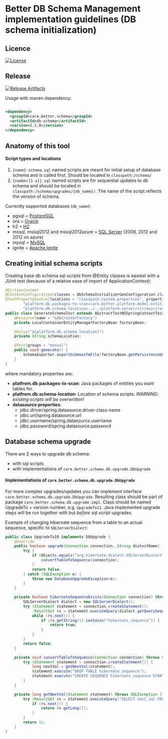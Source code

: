 # Better DB Schema Management implementation guidelines (DB schema initialization)

## Licence
[![License](https://img.shields.io/badge/license-apache%202.0-60C060.svg)](https://choosealicense.com/licenses/apache-2.0/)

## Release

[![Release Artifacts](https://maven-badges.herokuapp.com/maven-central/care.better.schema/db-schema/badge.svg)](https://search.maven.org/artifact/care.better.schema/db-schema)


Usage with maven dependency:

```xml

<dependency>
  <groupId>care.better.schema</groupId>
  <artifactId>db-schema</artifactId>
  <version>2.1.0</version>
</dependency>
```

## Anatomy of this tool
#### Script types and locations
1. `{name}-schema.sql` named scripts are meant for initial setup of database schema and is called first. Should be located in `classpath:/schema/`
2. `{number[1-x]}.sql` named scripts are for sequential updates to db schema and should be located in `classpath:/schema/upgrades/{db_name}/`. The name of the script reflects the version of schema.

Currently supported databases (`db_name`):
* pgsql = [PostgreSQL](https://www.postgresql.org)
* ora = [Oracle](https://www.oracle.com/database)
* h2 = [H2](http://www.h2database.com)
* mssql, mssql2012 and mssql2012azure = [SQL Server](https://www.microsoft.com/en-us/sql-server) (2008, 2012 and 2012 on azure)
* mysql = [MySQL](https://www.mysql.com)
* ignite = [Apache Ignite](https://ignite.apache.org)

## Creating initial schema scripts
Creating base db schema sql scripts from @Entity classes is easiest with a JUnit test (because of a relative ease of import of ApplicationContext):
```java
@DirtiesContext
@ContextConfiguration(classes = DbSchemaInitializerGenConfiguration.class)
@TestPropertySource(locations = "classpath:system.properties", properties = {
        "platform.db.packages-to-scan=care.better.platform.model.entities,care.better.platform.auth.entities",
        "platform.db.schema-location=../../platform-server/src/main/resources/schema/%s-schema.sql"})
public class GenerateSchemaTest extends AbstractTestNGSpringContextTests {
    @Resource(name = "&dbCreatorFactory")
    private LocalContainerEntityManagerFactoryBean factoryBean;

    @Value("${platform.db.schema-location}")
    private String schemaLocation;

    @Test(groups = "manual")
    public void generate() {
        SchemaExporter.exportSchemasToFile(factoryBean.getPersistenceUnitInfo(), schemaLocation);
    }
}
```
where mandatory properties are:
* **platfrom.db.packages-to-scan**: Java packages of entities you want tables for.
* **platfrom.db.schema-location**: Location of schema scripts. *WARNING: existing scripts will be overwritten!*
* **datasource properties**: 
  * jdbc.driver/spring.datasource.driver-class-name
  * jdbc.url/spring.datasource.url
  * jdbc.username/spring.datasource.username
  * jdbc.password/spring.datasource.password

## Database schema upgrade
There are 2 ways to upgrade db schema:
* with sql scripts
* with implementations of `care.better.schema.db.upgrade.DbUpgrade`


#### Implementations of `care.better.schema.db.upgrade.DbUpgrade`
For more complex upgrades/updates you can implement interface `care.better.schema.db.upgrade.DbUpgrade`. Resulting class should be part of package `care.better.schema.db.upgrade.impl`. Class should be named UpgradeTo + version number, e.g. `UpgradeTo11`. Java implemented upgrade steps will be run together with but *before* sql script upgrades.

Example of changing hibernate sequence from a table to an actual sequence, specific to `SQLServerDialect`:
```java
public class UpgradeTo10 implements DbUpgrade {
    @Override
    public boolean upgrade(Connection connection, String dialectName) {
        try {
            if (Objects.equals("org.hibernate.dialect.SQLServerDialect", dialectName) && !hibernateSequenceExists(connection)) {
                convertTableToSequence(connection);
            }
            return false;
        } catch (SQLException e) {
            throw new DatabaseUpgradeException(e);
        }
    }

    private boolean hibernateSequenceExists(Connection connection) throws SQLException {
        SQLServerDialect dialect = new SQLServerDialect();
        try (Statement statement = connection.createStatement();
             ResultSet rs = statement.executeQuery(dialect.getQuerySequencesString())) {
            while (rs.next()) {
                if (rs.getString(1).contains("hibernate_sequence")) {
                    return true;
                }
            }
        }
        return false;
    }

    private void convertTableToSequence(Connection connection) throws SQLException {
        try (Statement statement = connection.createStatement()) {
            long nextVal = getNextVal(statement);
            statement.execute("DROP TABLE hibernate_sequence");
            statement.execute("CREATE SEQUENCE hibernate_sequence START WITH " + nextVal + " INCREMENT BY 1000");
        }
    }

    private long getNextVal(Statement statement) throws SQLException {
        try (ResultSet rs = statement.executeQuery("SELECT next_val FROM hibernate_sequence")) {
            if (rs.next()) {
                return rs.getLong(1);
            }
        }
        return 1L;
    }
}
```
